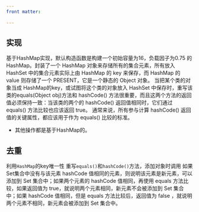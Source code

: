 ```yaml
---
front matter:
	
---
```

## 实现
基于HashMap实现，默认构造函数是构建一个初始容量为16，负载因子为0.75 的HashMap。封装了一个 HashMap 对象来存储所有的集合元素，所有放入 HashSet 中的集合元素实际上由 HashMap 的 key 来保存，而 HashMap 的 value 则存储了一个 PRESENT，它是一个静态的 Object 对象。
当把某个类的对象当成 HashMap的key，或试图将这个类的对象放入 HashSet 中保存时，重写该类的equals(Object obj)方法和 hashCode() 方法很重要，而且这两个方法的返回值必须保持一致：当该类的两个的 hashCode() 返回值相同时，它们通过 equals() 方法比较也应该返回 true。
通常来说，所有参与计算 hashCode() 返回值的关键属性，都应该用于作为 equals() 比较的标准。
- 其他操作都是基于HashMap的。
## 去重
利用`HashMap`的key唯一性
重写`equals()`和`hashCode()`方法，添加对象时调用
如果Set集合中没有与该元素 hashCode 值相同的元素，则说明该元素是新元素，可以添加到 Set 集合中；如果两个元素的 hashCode 值相同，再使用 equals 方法比较，如果返回值为 true，就说明两个元素相同，新元素不会被添加到 Set 集合中；如果 hashCode 值相同，但是 equals 方法比较后，返回值为 false ，就说明两个元素不相同，新元素会被添加到 Set 集合中。
